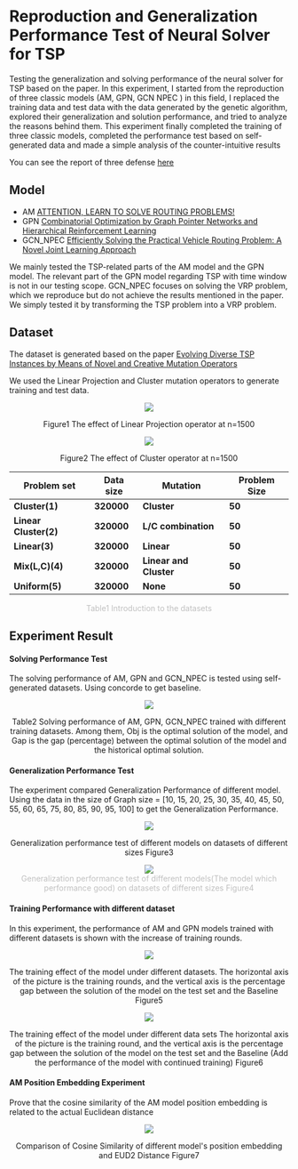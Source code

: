 # Reproduction and Generalization Performance Test of Neural Solver for TSP

Testing the generalization and solving performance of the neural solver for TSP based on the paper. In this experiment, I started from the reproduction of three classic models (AM, GPN, GCN NPEC ) in this field, I replaced the training data and test data with the data generated by the genetic algorithm, explored their generalization and solution performance, and tried to analyze the reasons behind them. This experiment finally completed the training of three classic models, completed the performance test based on self-generated data and made a simple analysis of the counter-intuitive results

You can see the report of three defense [here](https://github.com/Antoniano1963/TSP-Solver-Analyze/tree/master/report) 

## Model

- AM [ATTENTION, LEARN TO SOLVE ROUTING PROBLEMS!](https://arxiv.org/abs/1803.08475) 
- GPN [Combinatorial Optimization by Graph Pointer Networks and Hierarchical Reinforcement Learning](https://arxiv.org/abs/1911.04936)
- GCN_NPEC [Efficiently Solving the Practical Vehicle Routing Problem: A Novel Joint Learning Approach](https://dl.acm.org/doi/abs/10.1145/3394486.3403356?casa_token=tPE7GdjZi2oAAAAA:5M0bIXpTWDtz_0RuF6TF-Df1ur89RqUswqAFQ6pN2quUcq1VIKPQ2TC0JN3grEG9XGJKv1PyfvZQWA)

We mainly tested the TSP-related parts of the AM model and the GPN model. The relevant part of the GPN model regarding TSP with time window is not in our testing scope. GCN_NPEC focuses on solving the VRP problem, which we reproduce but do not achieve the results mentioned in the paper. We simply tested it by transforming the TSP problem into a VRP problem.

## Dataset

The dataset is generated based on the paper [Evolving Diverse TSP Instances by Means of Novel and Creative Mutation Operators](https://dl.acm.org/doi/abs/10.1145/3299904.3340307?casa_token=iuuLHRMcibkAAAAA:xlMAsglmrcF6i3oi0K_p9R3_0Z0Z1b4qwG3zd7feume01rblyo77Cb3NXndbT8xcG31Z3UQ37NlX-Q)

We used the Linear Projection and Cluster mutation operators to generate training and test data.

<div align=center><img src="README.assets/image-20220628224533484.png"></div>
<p align="center">Figure1 The effect of Linear Projection operator at n=1500</p>


<div align=center><img src="README.assets/image-20220628224544230.png"></div>

<p align="center">Figure2 The effect of Cluster operator at n=1500</p>

| **Problem set**       | **Data size** | **Mutation**           | **Problem Size** |
| --------------------- | ------------- | ---------------------- | ---------------- |
| **Cluster(1)**        | **320000**    | **Cluster**            | **50**           |
| **Linear Cluster(2)** | **320000**    | **L/C combination**    | **50**           |
| **Linear(3)**         | **320000**    | **Linear**             | **50**           |
| **Mix(L,C)(4)**       | **320000**    | **Linear and Cluster** | **50**           |
| **Uniform(5)**        | **320000**    | **None**               | **50**           |

<p align="center" style="color:#C0C0C0;">Table1 Introduction to the datasets</p>

## Experiment Result



#### Solving Performance Test

The solving performance of AM, GPN and GCN_NPEC is tested using self-generated datasets. Using concorde to get baseline.

<div align=center><img src="README.assets/image-20220628225204325.png"></div>

<p align="center">Table2 Solving performance of AM, GPN, GCN_NPEC trained with different training datasets. Among them, Obj is the optimal solution of the model, and Gap is the gap (percentage) between the optimal solution of the model and the historical optimal solution.</p>

#### Generalization Performance Test

The experiment compared Generalization Performance of different model. Using the data in the size of Graph size = [10, 15, 20, 25, 30, 35, 40, 45, 50, 55, 60, 65, 75, 80, 85, 90, 95, 100] to get the Generalization Performance.

<div align=center><img src="README.assets/generalization_performance4.png"></div>

<p align="center">Generalization performance test of different models on datasets of different sizes   Figure3</p>

<div align=center><img src="README.assets/generalization_performance3.png"></div>

<center style="color:#C0C0C0;">Generalization performance test of different models(The model which performance good) on datasets of different sizes    Figure4</center>

#### Training Performance with different dataset

In this experiment, the performance of AM and GPN models trained with different datasets is shown with the increase of training rounds.

<div align=center><img src="README.assets/training_performance.png"></div>

<p align="center">The training effect of the model under different datasets. The horizontal axis of the picture is the training rounds, and the vertical axis is the percentage gap between the solution of the model on the test set and the Baseline   Figure5</p>

<div align=center><img src="README.assets/training_performance2.png"></div>

<p align="center">The training effect of the model under different data sets The horizontal axis of the picture is the training round, and the vertical axis is the percentage gap between the solution of the model on the test set and the Baseline (Add the performance of the model with continued training)   Figure6</pr>

#### AM Position Embedding Experiment

Prove that the cosine similarity of the AM model position embedding is related to the actual Euclidean distance

<div align=center><img src="README.assets/position_encoding.png"></div>

<p align="center">Comparison of Cosine Similarity of different model's position embedding and EUD2 Distance   Figure7</p>




